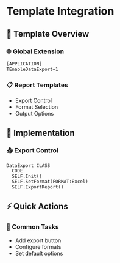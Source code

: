 # Template Integration

## 🧩 Template Overview

### 🌐 Global Extension
```clarion
[APPLICATION]
TEnableDataExport=1
```

### 📋 Report Templates
- Export Control
- Format Selection
- Output Options

## 🔧 Implementation

### 📤 Export Control
```clarion
DataExport CLASS
  CODE
  SELF.Init()
  SELF.SetFormat(FORMAT:Excel)
  SELF.ExportReport()
```

## ⚡ Quick Actions

### 🎯 Common Tasks
- Add export button
- Configure formats
- Set default options
